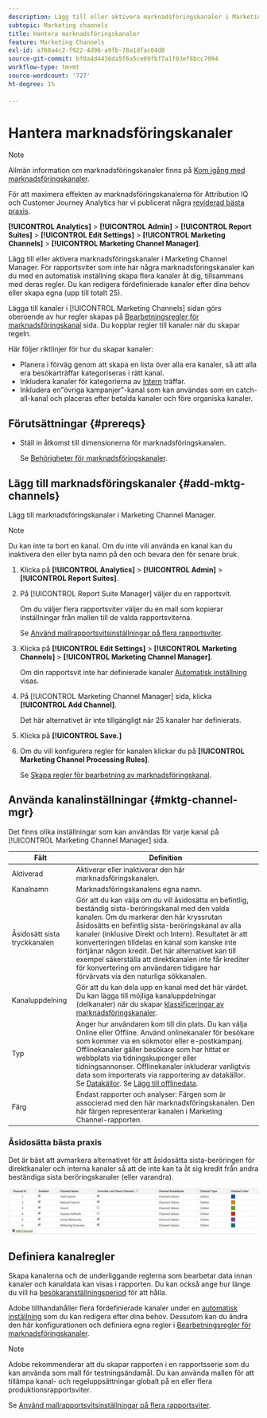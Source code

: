 ```yaml
---
description: Lägg till eller aktivera marknadsföringskanaler i Marketing Channel Manager. För rapportsviter som inte har några marknadsföringskanaler kan du med en automatisk inställning skapa flera kanaler åt dig, tillsammans med deras regler. Du kan redigera fördefinierade kanaler efter dina behov eller skapa egna (upp till totalt 25).
subtopic: Marketing channels
title: Hantera marknadsföringskanaler
feature: Marketing Channels
exl-id: a768a4c2-f922-4d96-a9fb-78a1dfac04d8
source-git-commit: bf0a4d4436da5f6a5ce09fbf7a1f03ef8bcc7094
workflow-type: tm+mt
source-wordcount: '727'
ht-degree: 1%

---
```


# Hantera marknadsföringskanaler

>[!NOTE]
>
> Allmän information om marknadsföringskanaler finns på [Kom igång med marknadsföringskanaler](/help/components/c-marketing-channels/c-getting-started-mchannel.md).
>
> För att maximera effekten av marknadsföringskanalerna för Attribution IQ och Customer Journey Analytics har vi publicerat några [reviderad bästa praxis](/help/components/c-marketing-channels/mchannel-best-practices.md).

**[!UICONTROL Analytics]** > **[!UICONTROL Admin]** > **[!UICONTROL Report Suites]** > **[!UICONTROL Edit Settings]** > **[!UICONTROL Marketing Channels]** > **[!UICONTROL Marketing Channel Manager]**.

Lägg till eller aktivera marknadsföringskanaler i Marketing Channel Manager. För rapportsviter som inte har några marknadsföringskanaler kan du med en automatisk inställning skapa flera kanaler åt dig, tillsammans med deras regler. Du kan redigera fördefinierade kanaler efter dina behov eller skapa egna (upp till totalt 25).

Lägga till kanaler i [!UICONTROL Marketing Channels] sidan görs oberoende av hur regler skapas på [Bearbetningsregler för marknadsföringskanal](/help/admin/admin/c-manage-report-suites/c-edit-report-suites/marketing-channels/c-rules.md) sida. Du kopplar regler till kanaler när du skapar regeln.

Här följer riktlinjer för hur du skapar kanaler:

* Planera i förväg genom att skapa en lista över alla era kanaler, så att alla era besökarträffar kategoriseras i rätt kanal.
* Inkludera kanaler för kategorierna av [Intern](/help/admin/admin/c-manage-report-suites/c-edit-report-suites/marketing-channels/c-rules.md) träffar.
* Inkludera en&quot;övriga kampanjer&quot;-kanal som kan användas som en catch-all-kanal och placeras efter betalda kanaler och före organiska kanaler.


## Förutsättningar {#prereqs}

* Ställ in åtkomst till dimensionerna för marknadsföringskanalen.

   Se [Behörigheter för marknadsföringskanaler](/help/components/c-marketing-channels/c-channel-report-access.md).

## Lägg till marknadsföringskanaler {#add-mktg-channels}

Lägg till marknadsföringskanaler i Marketing Channel Manager.

>[!NOTE]
>
>Du kan inte ta bort en kanal. Om du inte vill använda en kanal kan du inaktivera den eller byta namn på den och bevara den för senare bruk.

1. Klicka på **[!UICONTROL Analytics]** > **[!UICONTROL Admin]** > **[!UICONTROL Report Suites]**.
1. På [!UICONTROL Report Suite Manager] väljer du en rapportsvit.

   Om du väljer flera rapportsviter väljer du en mall som kopierar inställningar från mallen till de valda rapportsviterna.

   Se [Använd mallrapportsvitsinställningar på flera rapportsviter](/help/components/c-marketing-channels/c-getting-started-mchannel.md).

1. Klicka på **[!UICONTROL Edit Settings]** > **[!UICONTROL Marketing Channels]** > **[!UICONTROL Marketing Channel Manager]**.

   Om din rapportsvit inte har definierade kanaler [Automatisk inställning](/help/components/c-marketing-channels/c-getting-started-mchannel.md) visas.

1. På [!UICONTROL Marketing Channel Manager] sida, klicka **[!UICONTROL Add Channel]**.

   Det här alternativet är inte tillgängligt när 25 kanaler har definierats.

1. Klicka på **[!UICONTROL Save.]**
1. Om du vill konfigurera regler för kanalen klickar du på **[!UICONTROL Marketing Channel Processing Rules]**.

   Se [Skapa regler för bearbetning av marknadsföringskanal](/help/admin/admin/c-manage-report-suites/c-edit-report-suites/marketing-channels/c-rules.md).

## Använda kanalinställningar {#mktg-channel-mgr}

Det finns olika inställningar som kan användas för varje kanal på [!UICONTROL Marketing Channel Manager] sida.

| Fält | Definition |
|--- |--- |
| Aktiverad | Aktiverar eller inaktiverar den här marknadsföringskanalen. |
| Kanalnamn | Marknadsföringskanalens egna namn. |
| Åsidosätt sista tryckkanalen | Gör att du kan välja om du vill åsidosätta en befintlig, beständig sista-beröringskanal med den valda kanalen. Om du markerar den här kryssrutan åsidosätts en befintlig sista-beröringskanal av alla kanaler (inklusive Direkt och Intern). Resultatet är att konverteringen tilldelas en kanal som kanske inte förtjänar någon kredit. Det här alternativet kan till exempel säkerställa att direktkanalen inte får krediter för konvertering om användaren tidigare har förvärvats via den naturliga sökkanalen. |
| Kanaluppdelning | Gör att du kan dela upp en kanal med det här värdet. Du kan lägga till möjliga kanaluppdelningar (delkanaler) när du skapar [klassificeringar av marknadsföringskanaler](/help/admin/admin/c-manage-report-suites/c-edit-report-suites/marketing-channels/classifications-mchannel.md). |
| Typ | Anger hur användaren kom till din plats. Du kan välja Online eller Offline. Använd onlinekanaler för besökare som kommer via en sökmotor eller e-postkampanj. Offlinekanaler gäller besökare som har hittat er webbplats via tidningskuponger eller tidningsannonser. Offlinekanaler inkluderar vanligtvis data som importerats via rapportering av datakällor. Se [Datakällor](https://experienceleague.adobe.com/docs/analytics/import/data-sources/datasrc-home.html). Se [Lägg till offlinedata](/help/components/c-marketing-channels/c-getting-started-mchannel.md). |
| Färg | Endast rapporter och analyser: Färgen som är associerad med den här marknadsföringskanalen. Den här färgen representerar kanalen i Marketing Channel-rapporten. |

### Åsidosätta bästa praxis

Det är bäst att avmarkera alternativet för att åsidosätta sista-beröringen för direktkanaler och interna kanaler så att de inte kan ta åt sig kredit från andra beständiga sista beröringskanaler (eller varandra).

![](assets/int-channel2.png)

## Definiera kanalregler

Skapa kanalerna och de underliggande reglerna som bearbetar data innan kanaler och kanaldata kan visas i rapporten. Du kan också ange hur länge du vill ha [besökaranställningsperiod](/help/admin/admin/c-manage-report-suites/c-edit-report-suites/marketing-channels/visitor-engagement.md) för att hålla.

Adobe tillhandahåller flera fördefinierade kanaler under en [automatisk inställning](/help/components/c-marketing-channels/c-getting-started-mchannel.md) som du kan redigera efter dina behov. Dessutom kan du ändra den här konfigurationen och definiera egna regler i [Bearbetningsregler för marknadsföringskanaler](/help/admin/admin/c-manage-report-suites/c-edit-report-suites/marketing-channels/c-rules.md).

>[!NOTE]
>
>Adobe rekommenderar att du skapar rapporten i en rapportsserie som du kan använda som mall för testningsändamål. Du kan använda mallen för att tillämpa kanal- och regeluppsättningar globalt på en eller flera produktionsrapportsviter.
>
>Se [Använd mallrapportsvitsinställningar på flera rapportsviter](/help/components/c-marketing-channels/c-getting-started-mchannel.md).
